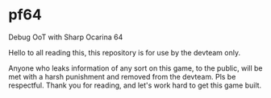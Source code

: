 # pf64
Debug OoT with Sharp Ocarina 64

Hello to all reading this, this repository is for use by the devteam only.

Anyone who leaks information of any sort on this game, to the public, will be met with a harsh punishment and removed from the devteam. Pls be respectful.
Thank you for reading, and let's work hard to get this game built.

